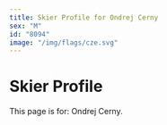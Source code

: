 ```yaml
---
title: Skier Profile for Ondrej Cerny
sex: "M"
id: "8094"
image: "/img/flags/cze.svg" 
---
```


# Skier Profile

This page is for: Ondrej Cerny.
    